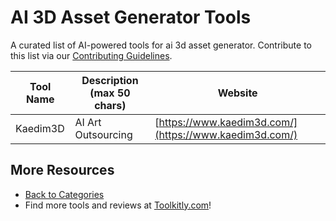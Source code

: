 # AI 3D Asset Generator Tools

A curated list of AI-powered tools for ai 3d asset generator. Contribute to this list via our [Contributing Guidelines](../CONTRIBUTING.md).

| Tool Name | Description (max 50 chars) | Website |
|-----------|----------------------------|---------|
| Kaedim3D | AI Art Outsourcing | [https://www.kaedim3d.com/](https://www.kaedim3d.com/) |

## More Resources
- [Back to Categories](../README.md)
- Find more tools and reviews at [Toolkitly.com](https://toolkitly.com)!
